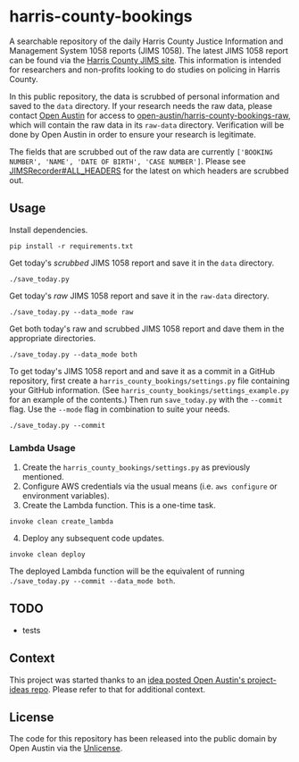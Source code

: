 # harris-county-bookings

A searchable repository of the daily Harris County Justice Information and Management System 1058 reports (JIMS 1058).
The latest JIMS 1058 report can be found via the 
[Harris County JIMS site](http://www.jims.hctx.net/jimshome/jimsreports/jims1058.txt). This information is intended for
researchers and non-profits looking to do studies on policing in Harris County.

In this public repository, the data is scrubbed of personal information and saved to the `data` directory. If your
research needs the raw data, please contact [Open Austin](https://www.open-austin.org/) for access to
[open-austin/harris-county-bookings-raw](https://github.com/open-austin/harris-county-bookings-raw), which will contain
the raw data in its `raw-data` directory. Verification will be done by Open Austin in order to ensure your research is
legitimate.

The fields that are scrubbed out of the raw data are currently 
`['BOOKING NUMBER', 'NAME', 'DATE OF BIRTH', 'CASE NUMBER']`. Please see 
[JIMSRecorder#ALL_HEADERS](harris-county-bookings/jims_recorder.py#L19) for the latest on which headers are scrubbed
out.

## Usage

Install dependencies.

```
pip install -r requirements.txt
```

Get today's _scrubbed_ JIMS 1058 report and save it in the `data` directory.

```
./save_today.py
```

Get today's _raw_ JIMS 1058 report and save it in the `raw-data` directory.

```
./save_today.py --data_mode raw
```

Get both today's raw and scrubbed JIMS 1058 report and dave them in the appropriate directories. 

```
./save_today.py --data_mode both
```

To get today's JIMS 1058 report and and save it as a commit in a GitHub repository, first create a
`harris_county_bookings/settings.py` file containing your GitHub information. (See
`harris_county_bookings/settings_example.py` for an example of the contents.) Then run `save_today.py` with the
`--commit` flag. Use the `--mode` flag in combination to suite your needs.

```
./save_today.py --commit
```

### Lambda Usage

1. Create the `harris_county_bookings/settings.py` as previously mentioned.
2. Configure AWS credentials via the usual means (i.e. `aws configure` or environment variables).
3. Create the Lambda function. This is a one-time task.
```
invoke clean create_lambda
```
4. Deploy any subsequent code updates.
```
invoke clean deploy
```

The deployed Lambda function will be the equivalent of running `./save_today.py --commit --data_mode both`.

## TODO

- tests

## Context

This project was started thanks to an 
[idea posted Open Austin's project-ideas repo](https://github.com/open-austin/project-ideas/issues/73). Please refer to
that for additional context.

## License

The code for this repository has been released into the public domain by Open Austin via the
[Unlicense](http://unlicense.org).
